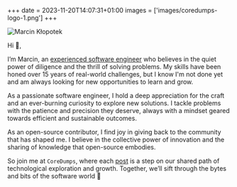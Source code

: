 +++
date = 2023-11-20T14:07:31+01:00
images = ['images/coredumps-logo-1.png']
+++

![Marcin Kłopotek](/images/me2.jpg)

Hi 👋,

I’m Marcin, an [experienced software engineer](https://www.linkedin.com/in/marcinklopotek/) who believes in the quiet power of diligence and the thrill of solving problems. My skills have been honed over 15 years of real-world challenges, but I know I'm not done yet and am always looking for new opportunities to learn and grow.

As a passionate software engineer, I hold a deep appreciation for the craft and an ever-burning curiosity to explore new solutions. I tackle problems with the patience and precision they deserve, always with a mindset geared towards efficient and sustainable outcomes.

As an open-source contributor, I find joy in giving back to the community that has shaped me. I believe in the collective power of innovation and the sharing of knowledge that open-source embodies.

So join me at `CoreDumps`, where each [post](/posts) is a step on our shared path of technological exploration and growth. Together, we’ll sift through the bytes and bits of the software world :rocket:
